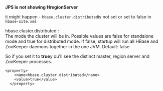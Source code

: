 **JPS is not showing HregionServer**

it might happen - `hbase.cluster.distributed`is not set or set to false in `hbase-site.xml`

hbase.cluster.distributed :  
The mode the cluster will be in. Possible values are false for standalone mode and true for distributed mode. If false, startup will run all HBase and ZooKeeper daemons together in the one JVM. Default: false

So if you set it to **true**y ou'll see the distinct master, region server and ZooKeeper processes.

```
<property>
    <name>hbase.cluster.distributed</name>
    <value>true</value>
  </property>
```



